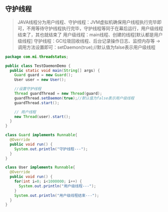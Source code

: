 ## 守护线程
> JAVA线程分为用户线程、守护线程：JVM虚拟机确保用户线程执行完毕即可，不用等待守护线程执行完毕，守护线程等同于在幕后运行，用户级线程结束了，其也就结束了
> 用户级线程：main线程、创建的线程[默认都是用户级线程]
> 守护线程：GC垃圾回收线程、后台记录操作日志、监控内存等 -> 调用方法设置即可：setDaemon(true);//默认值为false表示用户级线程

```java
package com.mi.threadstatus;

public class TestDaemonDemo {
  public static void main(String[] args) {
    Guard guard = new Guard();
    User user = new User();

    //设置守护线程
    Thread guardThread = new Thread(guard);
    guardThread.setDaemon(true);//默认值为false表示用户级线程
    guardThread.start();

    // 用户线程
    new Thread(user).start();
  }
}

class Guard implements Runnable{
  @Override
  public void run() {
    System.out.println("守护线程---");
  }
}

class User implements Runnable{
  @Override
  public void run() {
    for(int i=0; i<1000000; i++) {
      System.out.println("用户级线程---");
    }
    System.out.println("用户级线程结束---");
  }
}
```